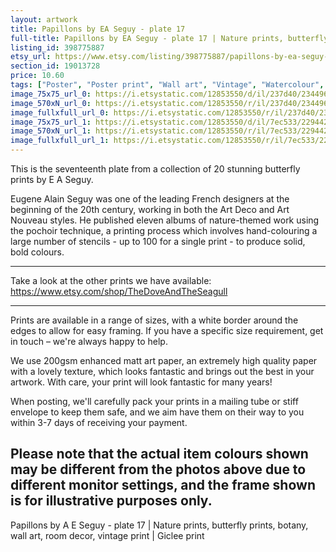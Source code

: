 ```yaml
---
layout: artwork
title: Papillons by EA Seguy - plate 17 
full-title: Papillons by EA Seguy - plate 17 | Nature prints, butterfly prints, pattern, botany, wall art, room decor, vintage print |  High quality
listing_id: 398775887
etsy_url: https://www.etsy.com/listing/398775887/papillons-by-ea-seguy-plate-17-nature?utm_source=ds&utm_medium=api&utm_campaign=api
section_id: 19013728
price: 10.60
tags: ["Poster", "Poster print", "Wall art", "Vintage", "Watercolour", "Nature", "Botanical art", "Wildlife", "Nature print", "Butterfly print", "Butterfly art", "Butterfly poster", "High quality print"]
image_75x75_url_0: https://i.etsystatic.com/12853550/d/il/237d40/2344961727/il_75x75.2344961727_5h9f.jpg?version=0
image_570xN_url_0: https://i.etsystatic.com/12853550/r/il/237d40/2344961727/il_570xN.2344961727_5h9f.jpg
image_fullxfull_url_0: https://i.etsystatic.com/12853550/r/il/237d40/2344961727/il_fullxfull.2344961727_5h9f.jpg
image_75x75_url_1: https://i.etsystatic.com/12853550/d/il/7ec533/2294425780/il_75x75.2294425780_e8qh.jpg?version=0
image_570xN_url_1: https://i.etsystatic.com/12853550/r/il/7ec533/2294425780/il_570xN.2294425780_e8qh.jpg
image_fullxfull_url_1: https://i.etsystatic.com/12853550/r/il/7ec533/2294425780/il_fullxfull.2294425780_e8qh.jpg
---
```

This is the seventeenth plate from a collection of 20 stunning butterfly prints by E A Seguy.

Eugene Alain Seguy was one of the leading French designers at the beginning of the 20th century, working in both the Art Deco and Art Nouveau styles. He published eleven albums of nature-themed work using the pochoir technique, a printing process which involves hand-colouring a large number of stencils - up to 100 for a single print -  to produce solid, bold colours.

---

Take a look at the other prints we have available: https://www.etsy.com/shop/TheDoveAndTheSeagull

---

Prints are available in a range of sizes, with a white border around the edges to allow for easy framing. If you have a specific size requirement, get in touch – we&#39;re always happy to help.

We use 200gsm enhanced matt art paper, an extremely high quality paper with a lovely texture, which looks fantastic and brings out the best in your artwork. With care, your print will look fantastic for many years!

When posting, we&#39;ll carefully pack your prints in a mailing tube or stiff envelope to keep them safe, and we aim have them on their way to you within 3-7 days of receiving your payment.

Please note that the actual item colours shown may be different from the photos above due to different monitor settings, and the frame shown is for illustrative purposes only.
---

Papillons by A E Seguy - plate 17 | Nature prints, butterfly prints, botany, wall art, room decor, vintage print | Giclee print
